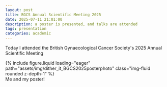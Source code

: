 ```yaml
---
layout: post
title: BGCS Annual Scientific Meeting 2025
date: 2025-07-11 21:01:00
description: a poster is presented, and talks are attended
tags: presentation
categories: academic
---
```


Today I attended the British Gynaecological Cancer Society's 2025 Annual Scientific Meeting

<div class="row mt-3">
    <div class="col-sm mt-3 mt-md-0">
        {% include figure.liquid loading="eager" path="assets/img/dither_it_BGCS2025posterphoto" class="img-fluid rounded z-depth-1" %}
    </div>
</div>
<div class="caption">
    Me and my poster!
</div>

